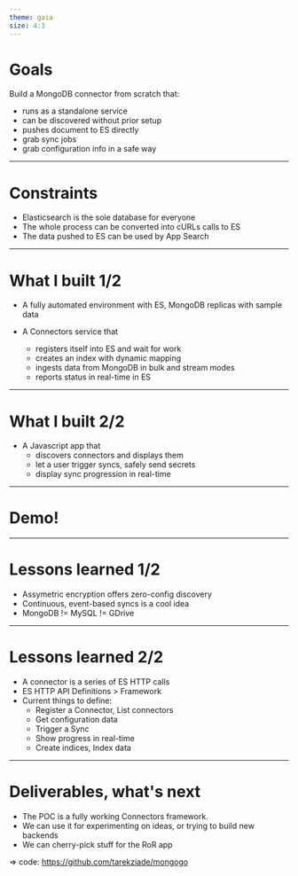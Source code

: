 ```yaml
---
theme: gaia
size: 4:3
---
```


# Goals

Build a MongoDB connector from scratch that:

- runs as a standalone service
- can be discovered without prior setup
- pushes document to ES directly
- grab sync jobs
- grab configuration info in a safe way

---

# Constraints

- Elasticsearch is the sole database for everyone
- The whole process can be converted into cURLs calls to ES
- The data pushed to ES can be used by App Search

---

# What I built 1/2

- A fully automated environment with ES, MongoDB replicas with sample data

- A Connectors service that
  - registers itself into ES and wait for work
  - creates an index with dynamic mapping
  - ingests data from MongoDB in bulk and stream modes
  - reports status in real-time in ES

---

# What I built 2/2

- A Javascript app that
  - discovers connectors and displays them
  - let a user trigger syncs, safely send secrets
  - display sync progression in real-time


---

# Demo!

---

# Lessons learned 1/2

- Assymetric encryption offers zero-config discovery
- Continuous, event-based syncs is a cool idea
- MongoDB != MySQL != GDrive

---

# Lessons learned 2/2

- A connector is a series of ES HTTP calls
- ES HTTP API Definitions > Framework
- Current things to define:
  - Register a Connector, List connectors
  - Get configuration data
  - Trigger a Sync
  - Show progress in real-time
  - Create indices, Index data

---

# Deliverables, what's next

- The POC is a fully working Connectors framework.
- We can use it for experimenting on ideas, or trying to build new backends
- We can cherry-pick stuff for the RoR app

=> code: https://github.com/tarekziade/mongogo


